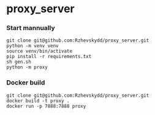 # proxy_server

### Start mannually
```
git clone git@github.com:Rzhevskydd/proxy_server.git
python -m venv venv
source venv/bin/activate
pip install -r requirements.txt
sh gen.sh
python -m proxy
```


### Docker build
```
git clone git@github.com:Rzhevskydd/proxy_server.git
docker build -t proxy .
docker run -p 7888:7888 proxy
```
